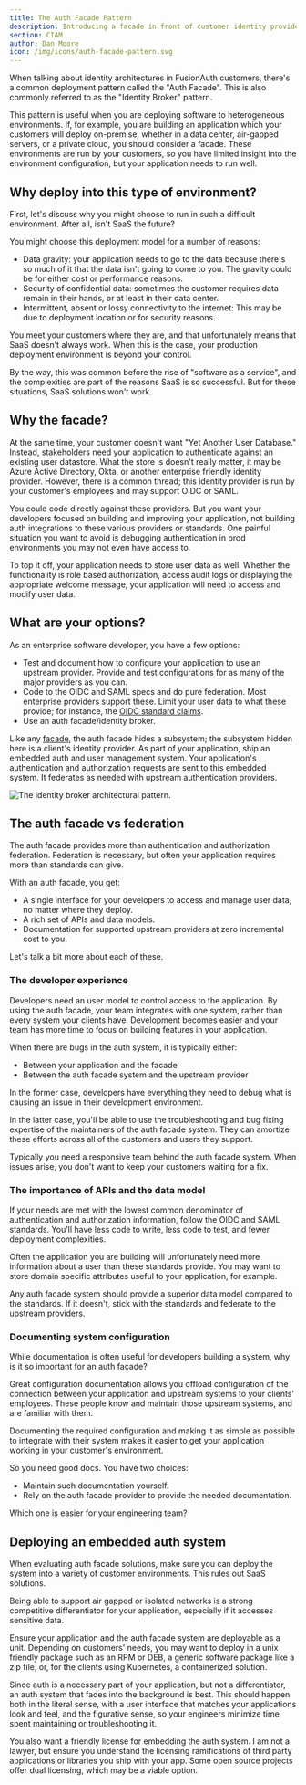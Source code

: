 ```yaml
---
title: The Auth Facade Pattern
description: Introducing a facade in front of customer identity providers adds implementation flexibility and gives additional control to your applications
section: CIAM
author: Dan Moore
icon: /img/icons/auth-facade-pattern.svg
---
```


When talking about identity architectures in FusionAuth customers, there's a common deployment pattern called the "Auth Facade". This is also commonly referred to as the "Identity Broker" pattern. 

This pattern is useful when you are deploying software to heterogeneous environments. If, for example, you are building an application which your customers will deploy on-premise, whether in a data center, air-gapped servers, or a private cloud, you should consider a facade. These environments are run by your customers, so you have limited insight into the environment configuration, but your application needs to run well.

## Why deploy into this type of environment?

First, let's discuss why you might choose to run in such a difficult environment. After all, isn't SaaS the future?

You might choose this deployment model for a number of reasons:

* Data gravity: your application needs to go to the data because there's so much of it that the data isn't going to come to you. The gravity could be for either cost or performance reasons.
* Security of confidential data: sometimes the customer requires data remain in their hands, or at least in their data center.
* Intermittent, absent or lossy connectivity to the internet: This may be due to deployment location or for security reasons.

You meet your customers where they are, and that unfortunately means that SaaS doesn't always work. When this is the case, your production deployment environment is beyond your control. 

By the way, this was common before the rise of "software as a service", and the complexities are part of the reasons SaaS is so successful. But for these situations, SaaS solutions won't work.

## Why the facade?

At the same time, your customer doesn't want "Yet Another User Database." Instead, stakeholders need your application to authenticate against an existing user datastore. What the store is doesn't really matter, it may be Azure Active Directory, Okta, or another enterprise friendly identity provider. However, there is a common thread; this identity provider is run by your customer's employees and may support OIDC or SAML.

You could code directly against these providers. But you want your developers focused on building and improving your application, not building auth integrations to these various providers or standards. One painful situation you want to avoid is debugging authentication in prod environments you may not even have access to.

To top it off, your application needs to store user data as well. Whether the functionality is role based authorization, access audit logs or displaying the appropriate welcome message, your application will need to access and modify user data.

## What are your options?

As an enterprise software developer, you have a few options:

* Test and document how to configure your application to use an upstream provider. Provide and test configurations for as many of the major providers as you can.
* Code to the OIDC and SAML specs and do pure federation. Most enterprise providers support these. Limit your user data to what these provide; for instance, the [OIDC standard claims](https://openid.net/specs/openid-connect-core-1_0.html#Claims).
* Use an auth facade/identity broker.

Like any [facade](https://en.wikipedia.org/wiki/Facade_pattern), the auth facade hides a subsystem; the subsystem hidden here is a client's identity provider. As part of your application, ship an embedded auth and user management system. Your application's authentication and authorization requests are sent to this embedded system. It federates as needed with upstream authentication providers. 

<div class="bg-slate-200 px-4 w-full">
<img src="/img/articles/auth-facade/auth-facade-pattern.svg" alt="The identity broker architectural pattern.">
</div>

## The auth facade vs federation

The auth facade provides more than authentication and authorization federation. Federation is necessary, but often your application requires more than standards can give. 

With an auth facade, you get:

* A single interface for your developers to access and manage user data, no matter where they deploy.
* A rich set of APIs and data models.
* Documentation for supported upstream providers at zero incremental cost to you.

Let's talk a bit more about each of these.

### The developer experience

Developers need an user model to control access to the application. By using the auth facade, your team integrates with one system, rather than every system your clients have. Development becomes easier and your team has more time to focus on building features in your application. 

When there are bugs in the auth system, it is typically either:

* Between your application and the facade
* Between the auth facade system and the upstream provider

In the former case, developers have everything they need to debug what is causing an issue in their development environment. 

In the latter case, you'll be able to use the troubleshooting and bug fixing expertise of the maintainers of the auth facade system. They can amortize these efforts across all of the customers and users they support. 

Typically you need a responsive team behind the auth facade system. When issues arise, you don't want to keep your customers waiting for a fix.

### The importance of APIs and the data model

If your needs are met with the lowest common denominator of authentication and authorization information, follow the OIDC and SAML standards. You'll have less code to write, less code to test, and fewer deployment complexities.

Often the application you are building will unfortunately need more information about a user than these standards provide. You may want to store domain specific attributes useful to your application, for example.

Any auth facade system should provide a superior data model compared to the standards. If it doesn't, stick with the standards and federate to the upstream providers.

### Documenting system configuration

While documentation is often useful for developers building a system, why is it so important for an auth facade? 

Great configuration documentation allows you offload configuration of the connection between your application and upstream systems to your clients' employees. These people know and maintain those upstream systems, and are familiar with them.

Documenting the required configuration and making it as simple as possible to integrate with their system makes it easier to get your application working in your customer's environment.

So you need good docs. You have two choices:

* Maintain such documentation yourself.
* Rely on the auth facade provider to provide the needed documentation.

Which one is easier for your engineering team?


## Deploying an embedded auth system

When evaluating auth facade solutions, make sure you can deploy the system into a variety of customer environments. This rules out SaaS solutions.

Being able to support air gapped or isolated networks is a strong competitive differentiator for your application, especially if it accesses sensitive data.

Ensure your application and the auth facade system are deployable as a unit. Depending on customers' needs, you may want to deploy in a unix friendly package such as an RPM or DEB, a generic software package like a zip file, or, for the clients using Kubernetes, a containerized solution.

Since auth is a necessary part of your application, but not a differentiator, an auth system that fades into the background is best. This should happen both in the literal sense, with a user interface that matches your applications look and feel, and the figurative sense, so your engineers minimize time spent maintaining or troubleshooting it.

You also want a friendly license for embedding the auth system. I am not a lawyer, but ensure you understand the licensing ramifications of third party applications or libraries you ship with your app. Some open source projects offer dual licensing, which may be a viable option.

